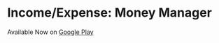 # Income/Expense: Money Manager

Available Now on [Google Play](https://play.google.com/store/apps/details?id=com.mucha.android.prijmy_vydavky_v2)
